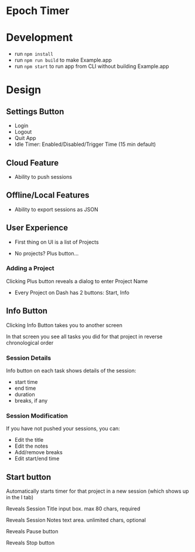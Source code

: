 # Epoch Timer

# Development

- run `npm install`
- run `npm run build` to make Example.app
- run `npm start` to run app from CLI without building Example.app

# Design

## Settings Button

* Login
* Logout
* Quit App
* Idle Timer: Enabled/Disabled/Trigger Time (15 min default)

## Cloud Feature

* Ability to push sessions

## Offline/Local Features

* Ability to export sessions as JSON

## User Experience

* First thing on UI is a list of Projects

* No projects? Plus button...

### Adding a Project

Clicking Plus button reveals a dialog to enter Project Name

* Every Project on Dash has 2 buttons: Start, Info

## Info Button

Clicking Info Button takes you to another screen

In that screen you see all tasks you did for that project in reverse chronological order

### Session Details

Info button on each task shows details of the session:

* start time
* end time
* duration
* breaks, if any

### Session Modification

If you have not pushed your sessions, you can:

* Edit the title
* Edit the notes
* Add/remove breaks
* Edit start/end time

## Start button

Automatically starts timer for that project in a new session (which shows up in the I tab)

Reveals Session Title input box. max 80 chars, required

Reveals Session Notes text area. unlimited chars, optional

Reveals Pause button

Reveals Stop button
